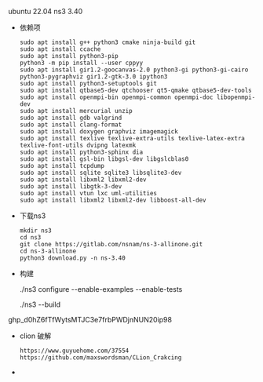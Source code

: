 ubuntu 22.04
ns3 3.40

+ 依赖项

  ```shell
  sudo apt install g++ python3 cmake ninja-build git
  sudo apt install ccache
  sudo apt install python3-pip
  python3 -m pip install --user cppyy
  sudo apt install gir1.2-goocanvas-2.0 python3-gi python3-gi-cairo python3-pygraphviz gir1.2-gtk-3.0 ipython3
  sudo apt install python3-setuptools git
  sudo apt install qtbase5-dev qtchooser qt5-qmake qtbase5-dev-tools
  sudo apt install openmpi-bin openmpi-common openmpi-doc libopenmpi-dev
  sudo apt install mercurial unzip
  sudo apt install gdb valgrind 
  sudo apt install clang-format
  sudo apt install doxygen graphviz imagemagick
  sudo apt install texlive texlive-extra-utils texlive-latex-extra texlive-font-utils dvipng latexmk
  sudo apt install python3-sphinx dia
  sudo apt install gsl-bin libgsl-dev libgslcblas0
  sudo apt install tcpdump
  sudo apt install sqlite sqlite3 libsqlite3-dev
  sudo apt install libxml2 libxml2-dev
  sudo apt install libgtk-3-dev
  sudo apt install vtun lxc uml-utilities
  sudo apt install libxml2 libxml2-dev libboost-all-dev
  ```

+ 下载ns3

  ```shell
  mkdir ns3 
  cd ns3
  git clone https://gitlab.com/nsnam/ns-3-allinone.git
  cd ns-3-allinone 
  python3 download.py -n ns-3.40 
  ```

+ 构建

  ./ns3 configure --enable-examples --enable-tests

  ./ns3 --build



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



+ clion 破解

  ```
  https://www.guyuehome.com/37554
  https://github.com/maxswordsman/CLion_Crakcing
  ```

+ 






